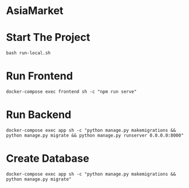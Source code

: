 # AsiaMarket

# Start The Project
``` bash run-local.sh ```

# Run Frontend
``` docker-compose exec frontend sh -c "npm run serve" ```

# Run Backend
``` docker-compose exec app sh -c "python manage.py makemigrations && python manage.py migrate && python manage.py runserver 0.0.0.0:8000" ```

# Create Database
``` docker-compose exec app sh -c "python manage.py makemigrations && python manage.py migrate" ```

